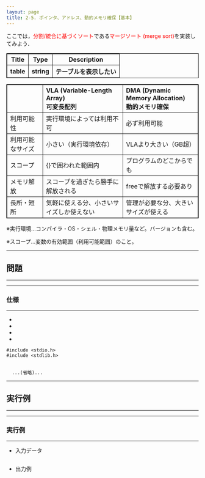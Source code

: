 ```yaml
---
layout: page
title: 2-5. ポインタ、アドレス、動的メモリ確保【基本】
---
```



ここでは，<font color="red">分割/統合に基づくソート</font>である<font color="red">マージソート (merge sort)</font>を実装してみよう．

<style type="text/css">
table {
    border-collapse: collapse;
}
table, th, td {
    border: 1px solid black;
}
</style>
<table>
  <tr>
    <th>Title</th>
    <th>Type</th>
    <th>Description</th>
  </tr>
  <tr>
    <th>table</th>
    <th>string</th>
    <th>テーブルを表示したい</th>
  </tr>
</table>

|                | VLA (Variable-Length Array)<br>可変長配列 | DMA (Dynamic Memory Allocation)<br>動的メモリ確保 |
| :------------- | :--------------------------------------- | :----------------------------------------------- |
| 利用可能性      | 実行環境によっては利用不可                 | 必ず利用可能                                      |
| 利用可能なサイズ | 小さい（実行環境依存）                    | VLAより大きい（GB超）                             |
| スコープ        | {}で囲われた範囲内                        | プログラムのどこからでも                           |
| メモリ解放      | スコープを過ぎたら勝手に解放される          | freeで解放する必要あり                            |
| 長所・短所      | 気軽に使える分、小さいサイズしか使えない    | 管理が必要な分、大きいサイズが使える                |

※実行環境…コンパイラ・OS・シェル・物理メモリ量など。バージョンも含む。

※スコープ…変数の有効範囲（利用可能範囲）のこと。

---
## 問題
---

---
### 仕様
---

- 

- 

- 

- 

```
#include <stdio.h>
#include <stdlib.h>


  ...(省略)...
```


---
## 実行例
---
---
### 実行例
---
- 入力データ
```
```
- 出力例
```

```

